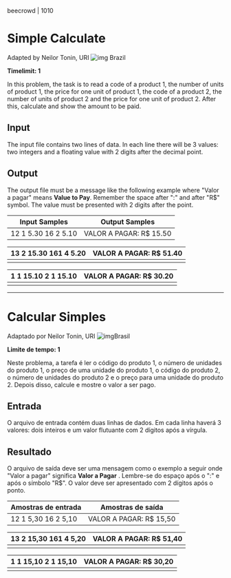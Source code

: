 beecrowd | 1010

# Simple Calculate

Adapted by Neilor Tonin, URI ![img](https://resources.beecrowd.com.br/gallery/images/flags/br.gif) Brazil

**Timelimit: 1**

In this problem, the task is to read a code of a product 1, the number of units of product 1, the price for one unit of product 1, the code of a product 2, the number of units of product 2 and the price for one unit of product 2. After this, calculate and show the amount to be paid.

## Input

The input file contains two lines of data. In each line there will be 3 values: two integers and a floating value with 2 digits after the decimal point.

## Output

The output file must be a message like the following example where "Valor a pagar" means **Value to Pay**. Remember the space after ":" and after "R$" symbol. The value must be presented with 2 digits after the point.

| Input Samples       | Output Samples          |
| ------------------- | ----------------------- |
| 12 1 5.30 16 2 5.10 | VALOR A PAGAR: R$ 15.50 |

| 13 2 15.30 161 4 5.20 | VALOR A PAGAR: R$ 51.40 |
| --------------------- | ----------------------- |
|                       |                         |

| 1 1 15.10 2 1 15.10 | VALOR A PAGAR: R$ 30.20 |
| ------------------- | ----------------------- |
|                     |                         |

______________

# Calcular Simples

Adaptado por Neilor Tonin, URI ![img](https://resources.beecrowd.com.br/gallery/images/flags/br.gif)Brasil

**Limite de tempo: 1**

Neste problema, a tarefa é ler o código do produto 1, o número de unidades do produto 1, o preço de uma unidade do produto 1, o código do produto 2, o número de unidades do produto 2 e o preço para uma unidade do produto 2. Depois disso, calcule e mostre o valor a ser pago.

## Entrada

O arquivo de entrada contém duas linhas de dados. Em cada linha haverá 3 valores: dois inteiros e um valor flutuante com 2 dígitos após a vírgula.

## Resultado

O arquivo de saída deve ser uma mensagem como o exemplo a seguir onde "Valor a pagar" significa **Valor a Pagar** . Lembre-se do espaço após o ":" e após o símbolo "R$". O valor deve ser apresentado com 2 dígitos após o ponto.

| Amostras de entrada | Amostras de saída       |
| ------------------- | ----------------------- |
| 12 1 5,30 16 2 5,10 | VALOR A PAGAR: R$ 15,50 |

| 13 2 15,30 161 4 5,20 | VALOR A PAGAR: R$ 51,40 |
| --------------------- | ----------------------- |
|                       |                         |

| 1 1 15,10 2 1 15,10 | VALOR A PAGAR: R$ 30,20 |
| ------------------- | ----------------------- |
|                     |                         |
